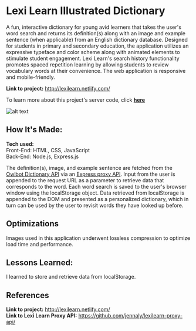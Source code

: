 # Lexi Learn Illustrated Dictionary
A fun, interactive dictionary for young avid learners that takes the user's word search and returns its definition(s) along with an image and example sentence (when applicable) from an English dictionary database. Designed for students in primary and secondary education, the application utilizes an expressive typeface and color scheme along with animated elements to stimulate student engagement. Lexi Learn's search history functionality promotes spaced repetition learning by allowing students to review vocabulary words at their convenience. The web application is responsive and mobile-friendly.

**Link to project:** http://lexilearn.netlify.com/

To learn more about this project's server code, click <a href="https://github.com/jennaly/lexilearn-proxy-api/">**here**</a>

![alt text](https://github.com/jennaly/lexilearn-dictionary/blob/main/img/lexilearn-min.gif?raw=true)

## How It's Made:

**Tech used:** <br>
Front-End: HTML, CSS, JavaScript <br>
Back-End: Node.js, Express.js 

The definition(s), image, and example sentence are fetched from the <a href="https://owlbot.info/">Owlbot Dictionary API</a> via an <a href="https://github.com/jennaly/lexilearn-proxy-api/blob/main/README.md">Express proxy API</a>. Input from the user is appended to the request URL as a parameter to retrieve data that corresponds to the word. Each word search is saved to the user's browser window using the localStorage object. Data retrieved from localStorage is appended to the DOM and presented as a personalized dictionary, which in turn can be used by the user to revisit words they have looked up before.

## Optimizations

Images used in this application underwent lossless compression to optimize load time and performance. 

## Lessons Learned:

I learned to store and retrieve data from localStorage.

## References

**Link to project:** http://lexilearn.netlify.com/ <br>
**Link to Lexi Learn Proxy API:** https://github.com/jennaly/lexilearn-proxy-api/



